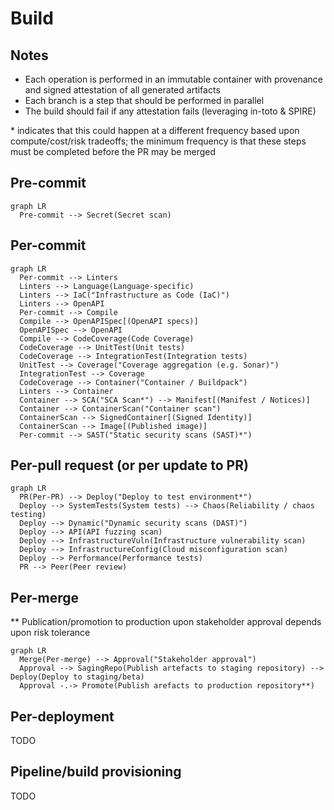 # Build

## Notes

- Each operation is performed in an immutable container with provenance and signed attestation of all generated artifacts
- Each branch is a step that should be performed in parallel
- The build should fail if any attestation fails (leveraging in-toto & SPIRE)

\* indicates that this could happen at a different frequency based upon compute/cost/risk tradeoffs; the minimum frequency is that these steps must be completed before the PR may be merged

## Pre-commit

```mermaid
graph LR
  Pre-commit --> Secret(Secret scan)
```

## Per-commit

```mermaid
graph LR
  Per-commit --> Linters
  Linters --> Language(Language-specific)
  Linters --> IaC("Infrastructure as Code (IaC)")
  Linters --> OpenAPI
  Per-commit --> Compile
  Compile --> OpenAPISpec[(OpenAPI specs)]
  OpenAPISpec --> OpenAPI
  Compile --> CodeCoverage(Code Coverage)
  CodeCoverage --> UnitTest(Unit tests)
  CodeCoverage --> IntegrationTest(Integration tests)
  UnitTest --> Coverage("Coverage aggregation (e.g. Sonar)")
  IntegrationTest --> Coverage
  CodeCoverage --> Container("Container / Buildpack")
  Linters --> Container
  Container --> SCA("SCA Scan*") --> Manifest[(Manifest / Notices)]
  Container --> ContainerScan("Container scan")
  ContainerScan --> SignedContainer[(Signed Identity)]
  ContainerScan --> Image[(Published image)]
  Per-commit --> SAST("Static security scans (SAST)*")
```

## Per-pull request (or per update to PR)

```mermaid
graph LR
  PR(Per-PR) --> Deploy("Deploy to test environment*")
  Deploy --> SystemTests(System tests) --> Chaos(Reliability / chaos testing)
  Deploy --> Dynamic("Dynamic security scans (DAST)")
  Deploy --> API(API fuzzing scan)
  Deploy --> InfrastructureVuln(Infrastructure vulnerability scan)
  Deploy --> InfrastructureConfig(Cloud misconfiguration scan)
  Deploy --> Performance(Performance tests)
  PR --> Peer(Peer review)
```

## Per-merge

\*\* Publication/promotion to production upon stakeholder approval depends upon risk tolerance

```mermaid
graph LR
  Merge(Per-merge) --> Approval("Stakeholder approval")
  Approval --> SagingRepo(Publish artefacts to staging repository) --> Deploy(Deploy to staging/beta)
  Approval -.-> Promote(Publish arefacts to production repository**)
```

## Per-deployment

TODO

## Pipeline/build provisioning

TODO
